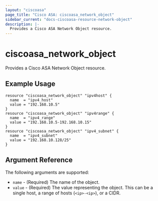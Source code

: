 ```yaml
---
layout: "ciscoasa"
page_title: "Cisco ASA: ciscoasa_network_object"
sidebar_current: "docs-ciscoasa-resource-network-object"
description: |-
  Provides a Cisco ASA Network Object resource.
---
```


# ciscoasa_network_object

Provides a Cisco ASA Network Object resource.

## Example Usage

```hcl
resource "ciscoasa_network_object" "ipv4host" {
  name  = "ipv4_host"
  value = "192.168.10.5"
}
resource "ciscoasa_network_object" "ipv4range" {
  name  = "ipv4_range"
  value = "192.168.10.5-192.168.10.15"
}
resource "ciscoasa_network_object" "ipv4_subnet" {
  name  = "ipv4_subnet"
  value = "192.168.10.128/25"
}
```

## Argument Reference

The following arguments are supported:

* `name` - (Required) The name of the object.
* `value` - (Required) The value representing the object. This can be a single host, a range of hosts (`<ip>-<ip>`), or a CIDR.
